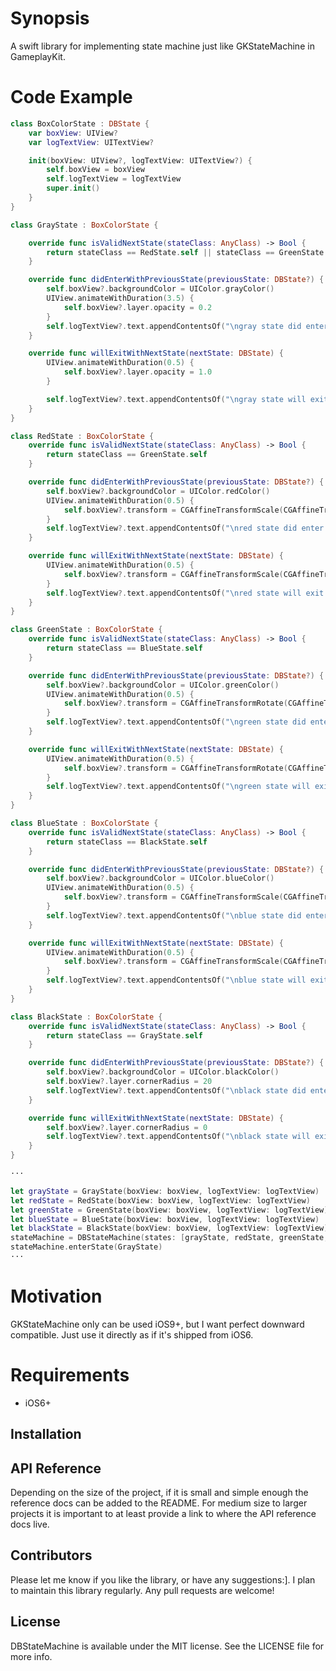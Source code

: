 # Synopsis

A swift library for implementing state machine just like GKStateMachine in GameplayKit.

# Code Example

```swift
class BoxColorState : DBState {
    var boxView: UIView?
    var logTextView: UITextView?

    init(boxView: UIView?, logTextView: UITextView?) {
        self.boxView = boxView
        self.logTextView = logTextView
        super.init()
    }
}

class GrayState : BoxColorState {

    override func isValidNextState(stateClass: AnyClass) -> Bool {
        return stateClass == RedState.self || stateClass == GreenState.self
    }

    override func didEnterWithPreviousState(previousState: DBState?) {
        self.boxView?.backgroundColor = UIColor.grayColor()
        UIView.animateWithDuration(3.5) {
            self.boxView?.layer.opacity = 0.2
        }
        self.logTextView?.text.appendContentsOf("\ngray state did enter...")
    }

    override func willExitWithNextState(nextState: DBState) {
        UIView.animateWithDuration(0.5) {
            self.boxView?.layer.opacity = 1.0
        }

        self.logTextView?.text.appendContentsOf("\ngray state will exit...")
    }
}

class RedState : BoxColorState {
    override func isValidNextState(stateClass: AnyClass) -> Bool {
        return stateClass == GreenState.self
    }

    override func didEnterWithPreviousState(previousState: DBState?) {
        self.boxView?.backgroundColor = UIColor.redColor()
        UIView.animateWithDuration(0.5) {
            self.boxView?.transform = CGAffineTransformScale(CGAffineTransformIdentity, 1.2, 1.2)
        }
        self.logTextView?.text.appendContentsOf("\nred state did enter...")
    }

    override func willExitWithNextState(nextState: DBState) {
        UIView.animateWithDuration(0.5) {
            self.boxView?.transform = CGAffineTransformScale(CGAffineTransformIdentity, 1.0, 1.0)
        }
        self.logTextView?.text.appendContentsOf("\nred state will exit...")
    }
}

class GreenState : BoxColorState {
    override func isValidNextState(stateClass: AnyClass) -> Bool {
        return stateClass == BlueState.self
    }

    override func didEnterWithPreviousState(previousState: DBState?) {
        self.boxView?.backgroundColor = UIColor.greenColor()
        UIView.animateWithDuration(0.5) {
            self.boxView?.transform = CGAffineTransformRotate(CGAffineTransformIdentity, 2.5)
        }
        self.logTextView?.text.appendContentsOf("\ngreen state did enter...")
    }

    override func willExitWithNextState(nextState: DBState) {
        UIView.animateWithDuration(0.5) {
            self.boxView?.transform = CGAffineTransformRotate(CGAffineTransformIdentity, 0)
        }
        self.logTextView?.text.appendContentsOf("\ngreen state will exit...")
    }
}

class BlueState : BoxColorState {
    override func isValidNextState(stateClass: AnyClass) -> Bool {
        return stateClass == BlackState.self
    }

    override func didEnterWithPreviousState(previousState: DBState?) {
        self.boxView?.backgroundColor = UIColor.blueColor()
        UIView.animateWithDuration(0.5) {
            self.boxView?.transform = CGAffineTransformScale(CGAffineTransformIdentity, 0.1, 0.1)
        }
        self.logTextView?.text.appendContentsOf("\nblue state did enter...")
    }

    override func willExitWithNextState(nextState: DBState) {
        UIView.animateWithDuration(0.5) {
            self.boxView?.transform = CGAffineTransformScale(CGAffineTransformIdentity, 1, 1)
        }
        self.logTextView?.text.appendContentsOf("\nblue state will exit...")
    }
}

class BlackState : BoxColorState {
    override func isValidNextState(stateClass: AnyClass) -> Bool {
        return stateClass == GrayState.self
    }

    override func didEnterWithPreviousState(previousState: DBState?) {
        self.boxView?.backgroundColor = UIColor.blackColor()
        self.boxView?.layer.cornerRadius = 20
        self.logTextView?.text.appendContentsOf("\nblack state did enter...")
    }

    override func willExitWithNextState(nextState: DBState) {
        self.boxView?.layer.cornerRadius = 0
        self.logTextView?.text.appendContentsOf("\nblack state will exit...")
    }
}

···

let grayState = GrayState(boxView: boxView, logTextView: logTextView)
let redState = RedState(boxView: boxView, logTextView: logTextView)
let greenState = GreenState(boxView: boxView, logTextView: logTextView)
let blueState = BlueState(boxView: boxView, logTextView: logTextView)
let blackState = BlackState(boxView: boxView, logTextView: logTextView)
stateMachine = DBStateMachine(states: [grayState, redState, greenState, blueState, blackState])
stateMachine.enterState(GrayState)
···

```

# Motivation

GKStateMachine only can be used iOS9+, but I want perfect downward compatible. Just use it directly as if it's shipped from iOS6.

# Requirements

- iOS6+

## Installation

## API Reference

Depending on the size of the project, if it is small and simple enough the reference docs can be added to the README. For medium size to larger projects it is important to at least provide a link to where the API reference docs live.

## Contributors

Please let me know if you like the library, or have any suggestions:]. I plan to maintain this library regularly. Any pull requests are welcome!

## License

DBStateMachine is available under the MIT license. See the LICENSE file for more info.

